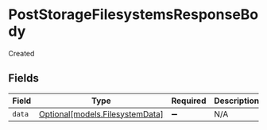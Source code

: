 # PostStorageFilesystemsResponseBody

Created


## Fields

| Field                                                          | Type                                                           | Required                                                       | Description                                                    |
| -------------------------------------------------------------- | -------------------------------------------------------------- | -------------------------------------------------------------- | -------------------------------------------------------------- |
| `data`                                                         | [Optional[models.FilesystemData]](../models/filesystemdata.md) | :heavy_minus_sign:                                             | N/A                                                            |